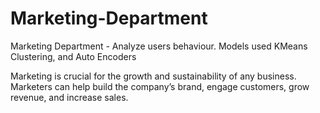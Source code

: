 # Marketing-Department
Marketing Department - Analyze users behaviour. Models used KMeans Clustering, and Auto Encoders

Marketing is crucial for the growth and sustainability of any business.
Marketers can help build the company’s brand, engage customers, grow revenue, and increase sales.
